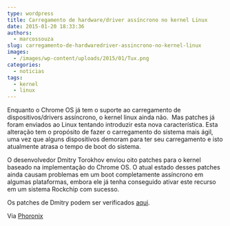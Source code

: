 ```yaml
---
type: wordpress
title: Carregamento de hardware/driver assíncrono no kernel Linux
date: 2015-01-20 18:33:36
authors:
  - marcossouza
slug: carregamento-de-hardwaredriver-assincrono-no-kernel-linux
images:
  - /images/wp-content/uploads/2015/01/Tux.png
categories:
  - noticias
tags:
  - kernel
  - linux
---
```


Enquanto o Chrome OS já tem o suporte ao carregamento de dispositivos/drivers assíncrono, o kernel linux ainda não.  Mas patches já foram enviados ao Linux tentando introduzir esta nova característica. Esta alteração tem o propósito de fazer o carregamento do sistema mais ágil, uma vez que alguns dispositivos demoram para ter seu carregamento e isto atualmente atrasa o tempo de boot do sistema.

O desenvolvedor Dmitry Torokhov enviou oito patches para o kernel baseado na implementação do Chrome OS. O atual estado desses patches ainda causam problemas em um boot completamente assíncrono em algumas plataformas, embora ele já tenha conseguido ativar este recurso em um sistema Rockchip com sucesso.

Os patches de Dmitry podem ser verificados <a href="http://lkml.iu.edu/hypermail/linux/kernel/1501.2/00576.html" target="_blank">aqui</a>.

Via <a href="http://www.phoronix.com/scan.php?page=news_item&amp;px=Async-Device-Driver-Linux-Probi" target="_blank">Phoronix</a>
